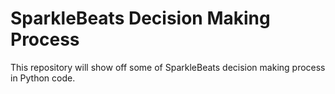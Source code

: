 # SparkleBeats Decision Making Process
This repository will show off some of SparkleBeats decision making process in Python code.
